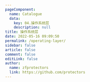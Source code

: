 ```yaml
---
pageComponent: 
  name: Catalogue
  data: 
    key: 04.操作系统层
    description: null
title: 操作系统层
date: 2022-05-16 09:09:50
permalink: /operating-layer/
sidebar: false
article: false
comment: false
editLink: false
author: 
  name: zfprotectors
  link: https://github.com/protectors
---
```

